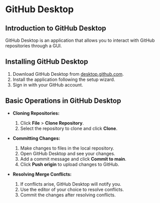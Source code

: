 # GitHub Desktop
## Introduction to GitHub Desktop
GitHub Desktop is an application that allows you to interact with GitHub repositories through a GUI.

## Installing GitHub Desktop
1. Download GitHub Desktop from [desktop.github.com](https://desktop.github.com).
2. Install the application following the setup wizard.
3. Sign in with your GitHub account.

## Basic Operations in GitHub Desktop
- **Cloning Repositories:**
  1. Click **File** > **Clone Repository**.
  2. Select the repository to clone and click **Clone**.
  
- **Committing Changes:**
  1. Make changes to files in the local repository.
  2. Open GitHub Desktop and see your changes.
  3. Add a commit message and click **Commit to main**.
  4. Click **Push origin** to upload changes to GitHub.

- **Resolving Merge Conflicts:**
  1. If conflicts arise, GitHub Desktop will notify you.
  2. Use the editor of your choice to resolve conflicts.
  3. Commit the changes after resolving conflicts.
